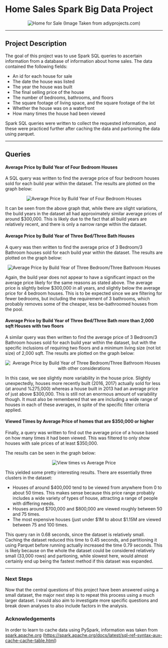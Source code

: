 # Home Sales Spark Big Data Project

<p align="center">
  <img src="https://www.adiyprojects.com/wp-content/uploads/2021/08/Selling-Your-Home1-768x432.jpg" alt="Home for Sale (Image Taken from adiyprojects.com)">
</p>

-----

## Project Description

The goal of this project was to use Spark SQL queries to ascertain information from a database of information about home sales. The data contained the following fields:
- An id for each house for sale
- The date the house was listed
- The year the house was built
- The final selling price of the house
- The number of bedrooms, bathrooms, and floors
- The square footage of living space, and the square footage of the lot
- Whether the house was on a waterfront
- How many times the house had been viewed

Spark SQL queries were written to collect the requested information, and these were practiced further after caching the data and partioning the data using parquet.

-----

## Queries

#### Average Price by Build Year of Four Bedroom Houses

A SQL query was written to find the average price of four bedroom houses sold for each build year within the dataset. The results are plotted on the graph below:

<p align="center">
  <img src="https://raw.githubusercontent.com/jonnybrammah/Home_Sales_Spark/main/Output%20Images/Price%20by%20Year%20for%204%20Bedroom%20Houses.png" alt="Average Price by Build Year of Four Bedroom Houses">
</p>

It can be seen from the above graph that, while there are slight variations, the build years in the dataset all had approximately similar average prices of around $300,000. This is likely due to the fact that all build years are relatively recent, and there is only a narrow range within the dataset.

#### Average Price by Build Year of Three Bed/Three Bath Houses

A query was then written to find the average price of 3 Bedroom/3 Bathroom houses sold for each build year within the dataset. The results are plotted on the graph below:

<p align="center">
  <img src="https://raw.githubusercontent.com/jonnybrammah/Home_Sales_Spark/main/Output%20Images/Average%20Price%20by%20Build%20Year%20of%20Three%20Bed_Three%20Bath%20Houses.png" alt="Average Price by Build Year of Three Bedroom/Three Bathroom Houses">
</p>

Again, the build year does not appear to have a significant impact on the average price likely for the same reasons as stated above. The average price is slightly below $300,000 in all years, and slightly below the average price for 4 bedroom houses. This is to be expected since we are filtering for fewer bedrooms, but including the requirement of 3 bathrooms, which probably removes some of the cheaper, less be-bathroomed houses from the pool.

#### Average Price by Build Year of Three Bed/Three Bath more than 2,000 sqft Houses with two floors

A similar query was then written to find the average price of 3 Bedroom/3 Bathroom houses sold for each build year within the dataset, but with the specific inclusions of requiring two floors and a minimum living size (not lot size) of 2,000 sqft. The results are plotted on the graph below:

<p align="center">
  <img src="https://raw.githubusercontent.com/jonnybrammah/Home_Sales_Spark/main/Output%20Images/Average%20Price%20by%20Build%20Year%20of%20Three%20Bed_Three%20Bath%20more%20than%202%2C000%20sqft%20Houses%20with%20two%20floors.png" alt="Average Price by Build Year of Three Bedroom/Three Bathroom Houses with other considerations">
</p>

In this case, we see slightly more variability in the house price. Slightly unexpectedly, houses more recently built (2016, 2017) actually sold for less (at around %275,000) whereas a house built in 2013 had an average price of just above $300,000. This is still not an enormous amount of variability though. It must also be remembered that we are including a wide range of houses in each of these averages, in spite of the specific filter criteria applied.

#### Viewed Times by Average Price of homes that are $350,000 or higher

Finally, a query was written to find out the average price of a house based on how many times it had been viewed. This was filtered to only show houses with sale prices of at least $350,000.

The results can be seen in the graph below:

<p align="center">
  <img src="https://raw.githubusercontent.com/jonnybrammah/Home_Sales_Spark/main/Output%20Images/View%20Times%20vs%20Average%20Price%20for%20homes%20greater%20than%20%24350%2C000.png" alt="View times vs Average Price">
</p>

This yielded some pretty interesting results. There are essentially three clusters in the dataset:
- Houses of around $400,000 tend to be viewed from anywhere from 0 to about 50 times. This makes sense because this price range probably includes a wide variety of types of house, attracting a range of people with differing needs.
- Houses around $700,000 and $800,000 are viewed roughly between 50 and 75 times.
- The most expensive houses (just under $1M to about $1.15M are viewed between 75 and 100 times.

This query ran in 0.68 seconds, since the dataset is relatively small.
Caching the dataset reduced this time to 0.45 seconds, and partitioning it using Parquet before running actually increased the time 0.79 seconds. This is likely because on the whole the dataset could be considered relatively small (33,000 rows) and partioning, while slowest here, would almost certainly end up being the fastest method if this dataset was expanded.

-----

### Next Steps

Now that the central questions of this project have been answered using a small dataset, the major next step is to repeat this process using a much larger dataset.
I would also aim to investigate more specific questions and break down analyses to also include factors in the analysis.

### Acknowledgements

In order to learn to cache data using PySpark, information was taken from [spark.apache.org](https://spark.apache.org/docs/latest/sql-ref-syntax-aux-cache-cache-table.html) (https://spark.apache.org/docs/latest/sql-ref-syntax-aux-cache-cache-table.html)

